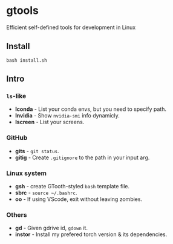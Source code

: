 # gtools
Efficient self-defined tools for development in Linux

## Install
```
bash install.sh
```

## Intro
### `ls`-like
* **lconda** - List your conda envs, but you need to specify path.
* **lnvidia** - Show `nvidia-smi` info dynamicly.
* **lscreen** - List your screens.
### GitHub
* **gits** - `git status`.
* **gitig** - Create `.gitignore` to the path in your input arg.
### Linux system
* **gsh** - create GTooth-styled `bash` template file.
* **sbrc** - `source ~/.bashrc`.
* **oo** - If using VScode, exit without leaving zombies.
### Others
* **gd** - Given gdrive id, `gdown` it.
* **instor** - Install my prefered torch version & its dependencies.
